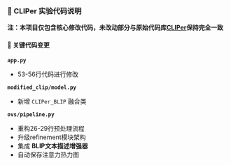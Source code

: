 ### 🔧 CLIPer 实验代码说明

**注：本项目仅包含核心修改代码，未改动部分与原始代码库[CLIPer](https://github.com/linsun449/cliper.code)保持完全一致**

#### 📝 关键代码变更
**`app.py`**
- 53-56行代码进行修改

**`modified_clip/model.py`**
- 新增 `CLIPer_BLIP` 融合类

**`ovs/pipeline.py`** 
- 重构26-29行预处理流程
- 升级refinement模块架构
- 集成 **BLIP文本描述增强器** 
- 自动保存注意力热力图
